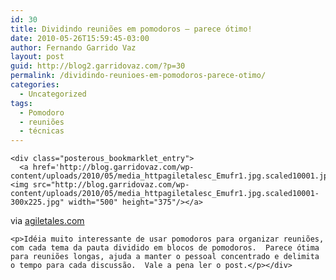 ```yaml
---
id: 30
title: Dividindo reuniões em pomodoros – parece ótimo!
date: 2010-05-26T15:59:45-03:00
author: Fernando Garrido Vaz
layout: post
guid: http://blog2.garridovaz.com/?p=30
permalink: /dividindo-reunioes-em-pomodoros-parece-otimo/
categories:
  - Uncategorized
tags:
  - Pomodoro
  - reuniões
  - técnicas
---
```

<!--:en-->

    <div class="posterous_bookmarklet_entry">
      <a href='http://blog.garridovaz.com/wp-content/uploads/2010/05/media_httpagiletalesc_Emufr1.jpg.scaled10001.jpg'><img src="http://blog.garridovaz.com/wp-content/uploads/2010/05/media_httpagiletalesc_Emufr1.jpg.scaled10001-300x225.jpg" width="500" height="375"/></a>
    

<div class="posterous_quote_citation">
  via <a href="http://agiletales.com/agile/stop-wasting-your-time-timebox-it/">agiletales.com</a>
</div>

    <p>Idéia muito interessante de usar pomodoros para organizar reuniões, com cada tema da pauta dividido em blocos de pomodoros.  Parece ótima para reuniões longas, ajuda a manter o pessoal concentrado e delimita o tempo para cada discussão.  Vale a pena ler o post.</p></div>
    

<!--:-->